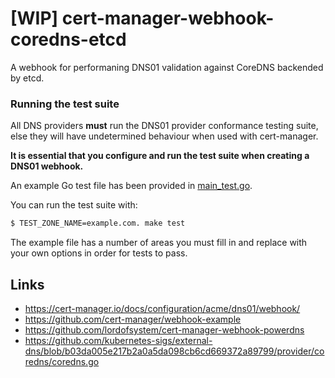 # [WIP] cert-manager-webhook-coredns-etcd

A webhook for performaning DNS01 validation against CoreDNS backended by etcd.

### Running the test suite

All DNS providers **must** run the DNS01 provider conformance testing suite,
else they will have undetermined behaviour when used with cert-manager.

**It is essential that you configure and run the test suite when creating a
DNS01 webhook.**

An example Go test file has been provided in [main_test.go](https://github.com/jetstack/cert-manager-webhook-example/blob/master/main_test.go).

You can run the test suite with:

```bash
$ TEST_ZONE_NAME=example.com. make test
```

The example file has a number of areas you must fill in and replace with your
own options in order for tests to pass.

## Links

- https://cert-manager.io/docs/configuration/acme/dns01/webhook/
- https://github.com/cert-manager/webhook-example
- https://github.com/lordofsystem/cert-manager-webhook-powerdns
- https://github.com/kubernetes-sigs/external-dns/blob/b03da005e217b2a0a5da098cb6cd669372a89799/provider/coredns/coredns.go
